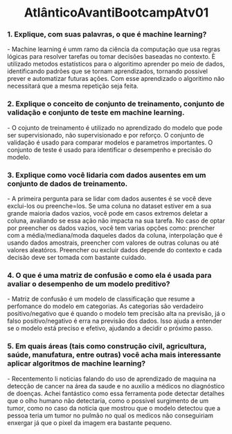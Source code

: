 <h1 align="center">AtlânticoAvantiBootcampAtv01</h3>
<h3 align="left">1. Explique, com suas palavras, o que é machine learning?</h3>
  - Machine learning é umm ramo da ciência da computação que usa regras lógicas para resolver tarefas ou tomar decisões baseadas no contexto. È utilizado metodos estatísticos para o algoritimo aprender po meio de dados, identificando padrões que se tornam aprendizados, tornando possivel prever e automatizar futuras ações. Com esse aprendizado o algoritimo não necessitará que a mesma repetição seja feita.

<h3 align="left">2. Explique o conceito de conjunto de treinamento, conjunto de validação e
conjunto de teste em machine learning.</h3>
 - O cojunto de treinamento é utilizado no aprendizado do modelo que pode ser supervisionado, não supervisionado e por reforço. O conjunto de validação é usado para comparar modelos e parametros importantes. O conjunto de teste é usado para identificar o desempenho e precisão do modelo.

<h3 align="left">3. Explique como você lidaria com dados ausentes em um conjunto de dados
de treinamento.</h3>
- A primeira pergunta para se lidar com dados ausentes é se você deve exclui-los ou preenche=los. Se uma coluna no dataset estiver em a sua grande maioria dados vazios, você pode em casos extremos deletar a coluna, avaliando se essa ação não impacta na sua tarefa. No caso de optar por preencher os dados vazios, você tem varias opções como: prencher com a média/mediana/moda daqueles dados da coluna, interpolação que é usando dados amostrais, preencher com valores de outras colunas ou até valores aleatóros. Preencher ou excluir dados depende do contexto e cada decisão deve ser tomada com bastante cuidado.

<h3 align="left">4. O que é uma matriz de confusão e como ela é usada para avaliar o
desempenho de um modelo preditivo?</h3>
  - Matriz de confusão é um modelo de classificação que resume a perfomance do modelo em categorias. As categorias são verdadeiro positivo/negativo que é quando o modelo tem precisão alta na previsão, já o falso positivo/negativo é erra na previsão dos dados. Isso ajuda a entender se o modelo está preciso e efetivo, ajudando a decidir o próximo passo.


<h3 align="left">5. Em quais áreas (tais como construção civil, agricultura, saúde, manufatura,
entre outras) você acha mais interessante aplicar algoritmos de machine
learning?</h3>
  - Recentemento li noticias falando do uso de aprendizado de maquina na detecção de cancer na área da saude e no auxilio a médicos no diagnóstico de doenças. Achei fantástico como essa ferramenta pode detectar detalhes que o olho humano não detectaria, como o possivel surgimento de um tumor, como no caso da noticia que mostrou que o modelo detectou que a pessoa teria um tumor no pulmão no qual os medicos não conseguiriam enxergar já que o pixel da imagem era bastante pequeno.
